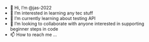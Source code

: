 - 👋 Hi, I’m @jas-2022
- 👀 I’m interested in learning any tec stuff
- 🌱 I’m currently learning about testing API
- 💞️ I’m looking to collaborate with anyone interested in supporting beginner steps in code
- 📫 How to reach me ... 

<!---
jas-2022/jas-2022 is a ✨ special ✨ repository because its `README.md` (this file) appears on your GitHub profile.
You can click the Preview link to take a look at your changes.
--->
